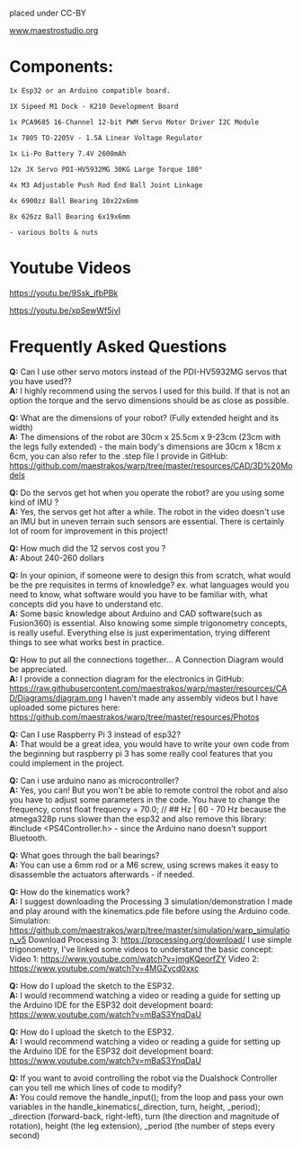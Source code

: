 placed under CC-BY

www.maestrostudio.org

# Components:

    1x Esp32 or an Arduino compatible board.
    
    1X Sipeed M1 Dock - K210 Development Board

    1x PCA9685 16-Channel 12-bit PWM Servo Motor Driver I2C Module
    
    1x 7805 TO-2205V - 1.5A Linear Voltage Regulator
    
    1x Li-Po Battery 7.4V 2600mAh

    12x JX Servo PDI-HV5932MG 30KG Large Torque 180°
	
    4x M3 Adjustable Push Rod End Ball Joint Linkage

    4x 6900zz Ball Bearing 10x22x6mm

    8x 626zz Ball Bearing 6x19x6mm

    - various bolts & nuts

# Youtube Videos
   https://youtu.be/9Ssk_ifbPBk

   https://youtu.be/xpSewWf5jvI
   
# Frequently Asked Questions
 
 <b>Q:</b> Can I use other servo motors instead of the PDI-HV5932MG servos that you have used??\
 <b>A:</b> I highly recommend using the servos I used for this build. If that is not an option the torque and the servo dimensions should be as close as possible.
 
 <b>Q:</b> What are the dimensions of your robot? (Fully extended height and its width)\
 <b>A:</b> The dimensions of the robot are 30cm x 25.5cm x 9-23cm (23cm with the legs fully extended) - the main body's dimensions are 30cm x 18cm x 6cm, you can also refer to the .step file I provide in GitHub: https://github.com/maestrakos/warp/tree/master/resources/CAD/3D%20Models
 
 <b>Q:</b> Do the servos get hot when you operate the robot? are you using some kind of IMU ?\
 <b>A:</b> Yes, the servos get hot after a while. The robot in the video doesn't use an IMU but in uneven terrain such sensors are essential. There is certainly lot of room for improvement in this project!
 
 <b>Q:</b> How much did the 12 servos cost you ?\
 <b>A:</b> About 240-260 dollars
 
 <b>Q:</b> In your opinion, if someone were to design this from scratch, what would be the pre requisites in terms of knowledge? ex. what languages would you need to know, what software would you have to be familiar with, what concepts did you have to understand etc.\
 <b>A:</b> Some basic knowledge about Arduino and CAD software(such as Fusion360) is essential. Also knowing some simple trigonometry concepts, is really useful. Everything else is just experimentation, trying different things to see what works best in practice.
 
 <b>Q:</b> How to put all the connections together... A Connection Diagram  would be appreciated.\
 <b>A:</b> I provide a connection diagram for the electronics in GitHub:
https://raw.githubusercontent.com/maestrakos/warp/master/resources/CAD/Diagrams/diagram.png
I haven't made any assembly videos but I have uploaded some pictures here:
https://github.com/maestrakos/warp/tree/master/resources/Photos

 <b>Q:</b> Can I use Raspberry Pi 3 instead of esp32?\
 <b>A:</b> That would be a great idea, you would have to write your own code from the beginning but raspberry pi 3 has some really cool features that you could implement in the project.
 
 <b>Q:</b> Can i use arduino nano as microcontroller? \
 <b>A:</b> Yes, you can! But you won't be able to remote control the robot and also you have to adjust some parameters in the code.
You have to change the frequency, const float frequency = 70.0; // ## Hz | 60 - 70 Hz because the atmega328p runs slower than the esp32
and also remove this library: #include <PS4Controller.h> - since the Arduino nano doesn't support Bluetooth.

 <b>Q:</b> What goes through the ball bearings?\
 <b>A:</b> You can use a 6mm rod or a M6 screw, using screws makes it easy to disassemble the actuators afterwards - if needed.
 
 <b>Q:</b> How do the kinematics work?\
 <b>A:</b> I suggest downloading the Processing 3 simulation/demonstration I made and play around with the kinematics.pde file before using the Arduino code.
Simulation: https://github.com/maestrakos/warp/tree/master/simulation/warp_simulation_v5
Download Processing 3: https://processing.org/download/
I use simple trigonometry, I've linked some videos to understand the basic concept:
Video 1: https://www.youtube.com/watch?v=jmgKQeorfZY
Video 2: https://www.youtube.com/watch?v=4MGZvcd0xxc

 <b>Q:</b> How do I upload the sketch to the ESP32.\
 <b>A:</b> I would recommend watching a video or reading a guide for setting up the Arduino IDE for the ESP32 doit development board:
https://www.youtube.com/watch?v=mBaS3YnqDaU

 <b>Q:</b> How do I upload the sketch to the ESP32.\
 <b>A:</b> I would recommend watching a video or reading a guide for setting up the Arduino IDE for the ESP32 doit development board:
https://www.youtube.com/watch?v=mBaS3YnqDaU

 <b>Q:</b> If you want to avoid controlling the robot via the Dualshock Controller can you tell me which lines of code to modify?\
 <b>A:</b> You could remove the handle_input(); from the loop and pass your own variables in the handle_kinematics(_direction, turn, height, _period);
_direction (forward-back, right-left), turn (the direction and magnitude of rotation), height (the leg extension), _period (the number of steps every second)


 
